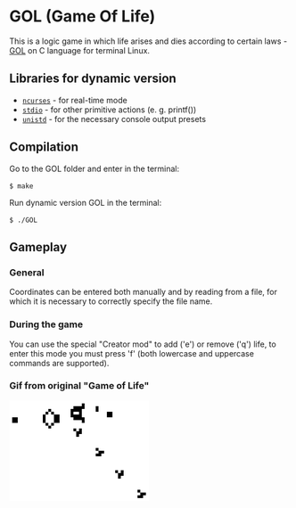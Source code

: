 # GOL (Game Of Life)
This is a logic game in which life arises and dies according to certain laws - [GOL](https://ru.wikipedia.org/wiki/%D0%98%D0%B3%D1%80%D0%B0_%C2%AB%D0%96%D0%B8%D0%B7%D0%BD%D1%8C%C2%BB) on C language for terminal Linux.

## Libraries for dynamic version
- [`ncurses`](https://en.wikipedia.org/wiki/Ncurses) - for real-time mode 
- [`stdio`](https://www.tutorialspoint.com/c_standard_library/stdio_h.htm) - for other primitive actions (e. g. printf())
- [`unistd`](https://en.wikipedia.org/wiki/Unistd.h) - for the necessary console output presets

## Compilation
Go to the GOL folder and enter in the terminal:
```
$ make
```
Run dynamic version GOL in the terminal:
```
$ ./GOL
```
## Gameplay
### General
Coordinates can be entered both manually and by reading from a file, for which it is necessary to correctly specify the file name.

### During the game
You can use the special "Creator mod" to add ('e') or remove ('q') life, to enter this mode you must press 'f' (both lowercase and uppercase commands are supported).

### Gif from original "Game of Life"
![GIF](https://github.com/GorokhovSemyon/GOL/blob/develop/Gospers_glider_gun.gif)
